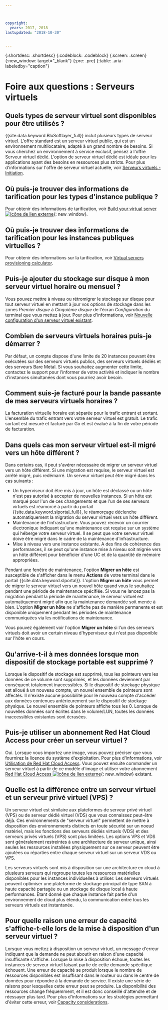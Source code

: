 ```yaml
---



copyright:
  years: 2017, 2018
lastupdated: "2018-10-30"


---
```


{:shortdesc: .shortdesc}
{:codeblock: .codeblock}
{:screen: .screen}
{:new_window: target="_blank"}
{:pre: .pre}
{:table: .aria-labeledby="caption"}


# Foire aux questions : Serveurs virtuels  

## Quels types de serveur virtuel sont disponibles pour être utilisés ?
{{site.data.keyword.BluSoftlayer_full}} inclut plusieurs types de serveur virtuel. L'offre standard est un serveur virtuel public, qui est un environnement multilocataire, adapté à un grand nombre de besoins. Si vous cherchez un environnement à service exclusif, pensez à l'offre Serveur virtuel dédié. L'option de serveur virtuel dédié est idéale pour les applications ayant des besoins en ressources plus stricts. Pour plus d'informations sur l'offre de serveur virtuel actuelle, voir [Serveurs virtuels - Initiation](../vsi/vsi_index.html).

## Où puis-je trouver des informations de tarification pour les types d'instance publique ?
Pour obtenir des informations de tarification, voir [Build your virtual server ![Icône de lien externe](../icons/launch-glyph.svg "Icône de lien externe")](https://www.ibm.com/cloud-computing/bluemix/virtual-servers){: new_window}.

## Où puis-je trouver des informations de tarification pour les instances publiques virtuelles ?
Pour obtenir des informations sur la tarification, voir [Virtual servers provisioning calculator](https://www.ibm.com/cloud-computing/bluemix/virtual-servers/calculator).

## Puis-je ajouter du stockage sur disque à mon serveur virtuel horaire ou mensuel ?
Vous pouvez mettre à niveau ou rétromigrer le stockage sur disque pour tout serveur virtuel en mettant à jour vos options de stockage dans les zones *Premier disque* à *Cinquième disque* de l'écran *Configuration* du terminal que vous mettez à jour. Pour plus d'informations, voir [Nouvelle configuration d'un serveur virtuel existant](../vsi/vsi_reconfigure.html).

## Combien de serveurs virtuels horaires puis-je démarrer ?

Par défaut, un compte dispose d'une limite de 20 instances pouvant être exécutées sur des serveurs virtuels publics, des serveurs virtuels dédiés et des serveurs Bare Metal.  Si vous souhaitez augmenter cette limite, contactez le support pour l'informer de votre activité et indiquer le nombre d'instances simultanées dont vous pourriez avoir besoin.

## Comment suis-je facturé pour la bande passante de mes serveurs virtuels horaires ?

La facturation virtuelle horaire est séparée pour le trafic entrant et sortant. L'ensemble du trafic entrant vers votre serveur virtuel est gratuit. Le trafic sortant est mesuré et facturé par Go et est évalué à la fin de votre période de facturation.

## Dans quels cas mon serveur virtuel est-il migré vers un hôte différent ?

Dans certains cas, il peut s'avérer nécessaire de migrer un serveur virtuel vers un hôte différent. Si une migration est requise, le serveur virtuel est arrêté migré, puis redémarré. Un serveur virtuel peut être migré dans les cas suivants :

* Un hyperviseur doit être mis à jour, un hôte est déclassé ou un hôte n'est pas autorisé à accepter de nouvelles instances. Si un hôte est marqué pour l'un de ces changements et que l'un de ses serveurs virtuels est réamorcé à partir du portail {{site.data.keyword.slportal_full}}, le réamorçage déclenche automatiquement la migration du serveur virtuel vers un hôte différent.
* Maintenance de l'infrastructure. Vous pouvez recevoir un courrier électronique indiquant qu'une maintenance est requise sur un système qui héberge votre serveur virtuel. Il se peut que votre serveur virtuel doive être migré dans le cadre de la maintenance d'infrastructure.
* Mise à niveau vers une instance existante. A des fins de cohérence des performances, il se peut qu'une instance mise à niveau soit migrée vers un hôte différent pour bénéficier d'une UC et de la quantité de mémoire appropriées.

Pendant une fenêtre de maintenance, l'option **Migrer un hôte** est susceptible de s'afficher dans le menu **Actions** de votre terminal dans le portail {{site.data.keyword.slportal}}. L'option **Migrer un hôte** vous permet de migrer le serveur virtuel vers un nouvel hôte quand vous le souhaitez pendant une période de maintenance spécifiée. Si vous ne lancez pas la migration pendant la période de maintenance, le serveur virtuel est automatiquement migré afin que la maintenance demandée soit menée à bien. L'option **Migrer un hôte** ne s'affiche pas de manière permanente et est disponible uniquement pendant les périodes de maintenance communiquées via les notifications de maintenance.

Vous pouvez également voir l'option **Migrer un hôte** si l'un des serveurs virtuels doit avoir un certain niveau d'hyperviseur qui n'est pas disponible sur l'hôte en cours.

## Qu'arrive-t-il à mes données lorsque mon dispositif de stockage portable est supprimé ?

Lorsque le dispositif de stockage est supprimé, tous les pointeurs vers les données de ce volume sont supprimés, et les données deviennent par conséquent totalement inaccessibles. Si le dispositif de stockage physique est alloué à un nouveau compte, un nouvel ensemble de pointeurs sont affectés. Il n'existe aucune possibilité pour le nouveau compte d'accéder aux données contenues antérieurement sur le dispositif de stockage physique. Le nouvel ensemble de pointeurs affiche tous les 0. Lorsque de nouvelles données sont écrites dans le volume/LUN, toutes les données inaccessibles existantes sont écrasées.

## Puis-je utiliser un abonnement Red Hat Cloud Access pour créer un serveur virtuel ?

Oui. Lorsque vous importez une image, vous pouvez préciser que vous fournirez la licence du système d'exploitation. Pour plus d'informations, voir [Utilisation de Red Hat Cloud Access](../infrastructure/image-templates/use-red-hat-cloud-access.html). Vous pouvez ensuite commander un serveur virtuel à partir de ce modèle d'image et utiliser votre abonnement [Red Hat Cloud Access ![Icône de lien externe](../icons/launch-glyph.svg "Icône de lien externe")](https://www.redhat.com/en/technologies/cloud-computing/cloud-access){: new_window} existant.

## Quelle est la différence entre un serveur virtuel et un serveur privé virtuel (VPS) ?

Un serveur virtuel est similaire aux plateformes de serveur privé virtuel (VPS) ou de serveur dédié virtuel (VDS) que vous connaissez peut-être déjà. Ces environnements de "serveur virtuel" permettent de mettre à disposition des environnements distincts en toute sécurité sur un noeud matériel, mais les fonctions des serveurs dédiés virtuels (VDS) et des serveurs privés virtuels (VPS) sont plus limitées. Les options VPS et VDS sont généralement restreintes à une architecture de serveur unique, ainsi seules les ressources installées physiquement sur ce serveur peuvent être ajoutées ou réparties entre chaque serveur virtuel sur un serveur VDS ou VPS.

Les serveurs virtuels sont mis à disposition sur une architecture en cloud à plusieurs serveurs qui regroupe toutes les ressources matérielles disponibles pour les instances individuelles à utiliser. Les serveurs virtuels peuvent optimiser une plateforme de stockage principal de type SAN à haute capacité partagée ou un stockage de disque local à haute performances. Etant donné que chaque instance fait partie d'un environnement de cloud plus étendu, la communication entre tous les serveurs virtuels est instantanée.

<!--## I'm unable to connect to the virtualization API. How can I fix this?-->

<!--This error generally occurs because a password is outdated. To fix this, update the root or Administrator password for the virtual server's operating system in the {{site.data.keyword.slportal_full}}.-->

## Pour quelle raison une erreur de capacité s'affiche-t-elle lors de la mise à disposition d'un serveur virtuel ?

Lorsque vous mettez à disposition un serveur virtuel, un message d'erreur indiquant que la demande ne peut aboutir en raison d'une capacité insuffisante s'affiche. Lorsque la mise à disposition échoue, toutes les instances de serveur virtuel faisant partie de cette demande spécifique échouent. Une erreur de capacité se produit lorsque le nombre de ressources disponibles est insuffisant dans le routeur ou dans le centre de données pour répondre à la demande de service. Il existe une série de raisons pour lesquelles cette erreur peut se produire. La disponibilité des ressources change fréquemment, et il est donc conseillé d'attendre et de réessayer plus tard. Pour plus d'informations sur les stratégies permettant d'éviter cette erreur, voir [Capacity considerations](https://console.bluemix.net/docs/vsi/ts_capacity_bp.html).
